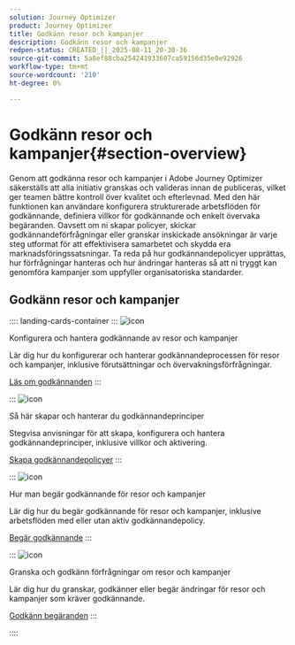 ```yaml
---
solution: Journey Optimizer
product: Journey Optimizer
title: Godkänn resor och kampanjer
description: Godkänn resor och kampanjer
redpen-status: CREATED_||_2025-08-11_20-30-36
source-git-commit: 5a8ef88cba254241933607ca59156d35e0e92926
workflow-type: tm+mt
source-wordcount: '210'
ht-degree: 0%

---
```



# Godkänn resor och kampanjer{#section-overview}

Genom att godkänna resor och kampanjer i Adobe Journey Optimizer säkerställs att alla initiativ granskas och valideras innan de publiceras, vilket ger teamen bättre kontroll över kvalitet och efterlevnad. Med den här funktionen kan användare konfigurera strukturerade arbetsflöden för godkännande, definiera villkor för godkännande och enkelt övervaka begäranden. Oavsett om ni skapar policyer, skickar godkännandeförfrågningar eller granskar inskickade ansökningar är varje steg utformat för att effektivisera samarbetet och skydda era marknadsföringssatsningar. Ta reda på hur godkännandepolicyer upprättas, hur förfrågningar hanteras och hur ändringar hanteras så att ni tryggt kan genomföra kampanjer som uppfyller organisatoriska standarder.

## Godkänn resor och kampanjer

:::: landing-cards-container
:::
![icon](https://cdn.experienceleague.adobe.com/icons/book.svg)

Konfigurera och hantera godkännande av resor och kampanjer

Lär dig hur du konfigurerar och hanterar godkännandeprocessen för resor och kampanjer, inklusive förutsättningar och övervakningsförfrågningar.

[Läs om godkännanden](../using/test-approve/gs-approval.md)
:::

:::
![icon](https://cdn.experienceleague.adobe.com/icons/gear.svg)

Så här skapar och hanterar du godkännandeprinciper

Stegvisa anvisningar för att skapa, konfigurera och hantera godkännandeprinciper, inklusive villkor och aktivering.

[Skapa godkännandepolicyer](../using/test-approve/approval-policies.md)
:::

:::
![icon](https://cdn.experienceleague.adobe.com/icons/list-check.svg)

Hur man begär godkännande för resor och kampanjer

Lär dig hur du begär godkännande för resor och kampanjer, inklusive arbetsflöden med eller utan aktiv godkännandepolicy.

[Begär godkännande](../using/test-approve/request-approval.md)
:::

:::
![icon](https://cdn.experienceleague.adobe.com/icons/shield-halved.svg)

Granska och godkänn förfrågningar om resor och kampanjer

Lär dig hur du granskar, godkänner eller begär ändringar för resor och kampanjer som kräver godkännande.

[Godkänn begäranden](../using/test-approve/review-approve-request.md)
:::

::::
